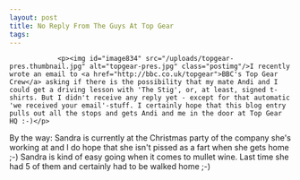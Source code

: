 ```yaml
---
layout: post
title: No Reply From The Guys At Top Gear
tags:
---
```



                <p><img id="image834" src="/uploads/topgear-pres.thumbnail.jpg" alt="topgear-pres.jpg" class="postimg"/>I recently wrote an email to <a href="http://bbc.co.uk/topgear">BBC's Top Gear Crew</a> asking if there is the possibility that my mate Andi and I could get a driving lesson with 'The Stig', or, at least, signed t-shirts. But I didn't receive any reply yet - except for that automatic 'we received your email'-stuff. I certainly hope that this blog entry pulls out all the stops and gets Andi and me in the door at Top Gear HQ :-)</p>
<p>By the way: Sandra is currently at the Christmas party of the company she's working at and I do hope that she isn't pissed as a fart when she gets home ;-) Sandra is kind of easy going when it comes to mullet wine. Last time she had 5 of them and certainly had to be walked home ;-)</p>
